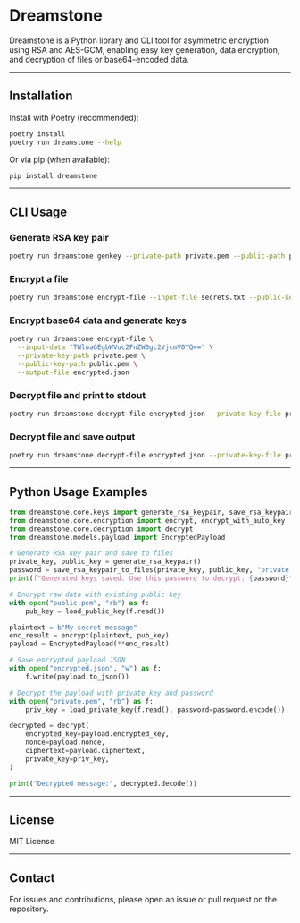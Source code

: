 # Dreamstone

Dreamstone is a Python library and CLI tool for asymmetric encryption using RSA and AES-GCM, enabling easy key generation, data encryption, and decryption of files or base64-encoded data.

---

## Installation

Install with Poetry (recommended):

```bash
poetry install
poetry run dreamstone --help
```

Or via pip (when available):

```bash
pip install dreamstone
```

---

## CLI Usage

### Generate RSA key pair

```bash
poetry run dreamstone genkey --private-path private.pem --public-path public.pem
```

### Encrypt a file

```bash
poetry run dreamstone encrypt-file --input-file secrets.txt --public-key-file public.pem --output-file encrypted.json
```

### Encrypt base64 data and generate keys

```bash
poetry run dreamstone encrypt-file \
  --input-data "TWluaGEgbWVuc2FnZW0gc2VjcmV0YQ==" \
  --private-key-path private.pem \
  --public-key-path public.pem \
  --output-file encrypted.json
```

### Decrypt file and print to stdout

```bash
poetry run dreamstone decrypt-file encrypted.json --private-key-file private.pem --password YOUR_PASSWORD_HERE
```

### Decrypt file and save output

```bash
poetry run dreamstone decrypt-file encrypted.json --private-key-file private.pem --password YOUR_PASSWORD_HERE --output-file decrypted.txt
```

---

## Python Usage Examples

```python
from dreamstone.core.keys import generate_rsa_keypair, save_rsa_keypair_to_files, load_private_key, load_public_key
from dreamstone.core.encryption import encrypt, encrypt_with_auto_key
from dreamstone.core.decryption import decrypt
from dreamstone.models.payload import EncryptedPayload

# Generate RSA key pair and save to files
private_key, public_key = generate_rsa_keypair()
password = save_rsa_keypair_to_files(private_key, public_key, "private.pem", "public.pem", password=None)
print(f"Generated keys saved. Use this password to decrypt: {password}")

# Encrypt raw data with existing public key
with open("public.pem", "rb") as f:
    pub_key = load_public_key(f.read())

plaintext = b"My secret message"
enc_result = encrypt(plaintext, pub_key)
payload = EncryptedPayload(**enc_result)

# Save encrypted payload JSON
with open("encrypted.json", "w") as f:
    f.write(payload.to_json())

# Decrypt the payload with private key and password
with open("private.pem", "rb") as f:
    priv_key = load_private_key(f.read(), password=password.encode())

decrypted = decrypt(
    encrypted_key=payload.encrypted_key,
    nonce=payload.nonce,
    ciphertext=payload.ciphertext,
    private_key=priv_key,
)

print("Decrypted message:", decrypted.decode())
```

---

## License

MIT License

---

## Contact

For issues and contributions, please open an issue or pull request on the repository.

